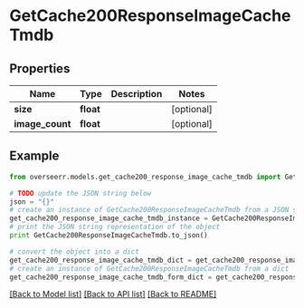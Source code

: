 # GetCache200ResponseImageCacheTmdb


## Properties
Name | Type | Description | Notes
------------ | ------------- | ------------- | -------------
**size** | **float** |  | [optional] 
**image_count** | **float** |  | [optional] 

## Example

```python
from overseerr.models.get_cache200_response_image_cache_tmdb import GetCache200ResponseImageCacheTmdb

# TODO update the JSON string below
json = "{}"
# create an instance of GetCache200ResponseImageCacheTmdb from a JSON string
get_cache200_response_image_cache_tmdb_instance = GetCache200ResponseImageCacheTmdb.from_json(json)
# print the JSON string representation of the object
print GetCache200ResponseImageCacheTmdb.to_json()

# convert the object into a dict
get_cache200_response_image_cache_tmdb_dict = get_cache200_response_image_cache_tmdb_instance.to_dict()
# create an instance of GetCache200ResponseImageCacheTmdb from a dict
get_cache200_response_image_cache_tmdb_form_dict = get_cache200_response_image_cache_tmdb.from_dict(get_cache200_response_image_cache_tmdb_dict)
```
[[Back to Model list]](../README.md#documentation-for-models) [[Back to API list]](../README.md#documentation-for-api-endpoints) [[Back to README]](../README.md)


